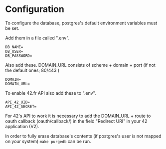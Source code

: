 # Configuration

To configure the database, postgres's default environment variables
must be set.

Add them in a file called ".env".

```
DB_NAME=
DB_USER=
DB_PASSWORD=
```

Also add these. DOMAIN_URL consists of scheme + domain + port (if not the default ones; 80/443 )
```
DOMAIN=
DOMAIN_URL=
```

To enable 42.fr API also add these to ".env".

```
API_42_UID=
API_42_SECRET=
```

For 42's API to work it is necessary to add the DOMAIN_URL + route to oauth callback (oauth/callback/) in the field "Redirect URI" in your 42 application (V2).

In order to fully erase database's contents (if postgres's user is not mapped on your system) `make purgedb` can be run.

<!--
# Conventions

## Commit messages

Commit messages should be as follows:

- `- | <commit>` : Deleted something
- `~ | <commit>` : Modified something
- `+ | <commit>` : Added something

## Code formatters

- ECMAScript: Prettier
- Python: Black
-->
